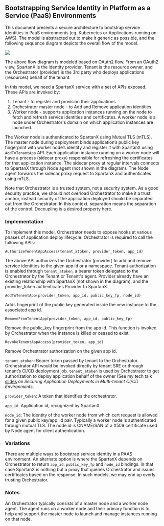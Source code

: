 ## Bootstrapping Service Identity in Platform as a Service (PaaS) Environments

This document presents a secure architecture to bootstrap service identities in PaaS environments 
(eg. Kubernetes or Applications running on AWS). The model is abstracted
out to make it generic as possible, and the following sequence diagram depicts the overall flow of the model. 

<img src="https://cdn.rawgit.com/yahoo/spartan/master/doc/identity-bootstrapping.svg">

The above flow diagram is modeled based on OAuth2 flow. From an OAuth2 view, SpartanX is the identity provider, 
Tenant is the resource owner, and the Orchestrator (provider) is the 3rd party who deploys applications (resources) 
behalf of the tenant. 

In this model, we need a SpartanX service with a set of APIs exposed. These APIs are invoked by:

1. Tenant - to register and provision their applications
2. Orchestrator master node - to Add and Remove application identities
3. Worker node - supports application instances running on the node to fetch and refresh service identities and certificates. 
A worker node is a node under Orchestrator's domain on which application instances are launched. 

The Worker node is authenticated to SpartanX using Mutual TLS (mTLS). The master node during deployment binds application’s 
public key fingerprint with worker node’s identity and register it with SpartanX using `AddToTenantApp` API. Each application 
instance running on a worker node will have a process (sidecar proxy) responsible for refreshing the certificates for that
application instance. The sidecar proxy at regular intervals connects to SpartanX through Node agent (not shown in the diagram). 
The Node agent forwards the sidecar proxy request to SpartanX and authenticates using mTLS.

Note that Orchestrator is a trusted system, not a security system. As a good security practice, we should not overload Orchestrator
to make it a trust anchor, instead security of the application deployed should be separated out from the Orchestrator. In this context,
separation means the separation of the control. Decoupling is a desired property here.

### Implementation
To implement this model, Orchestrator needs to expose hooks at various phases of application deploy lifecycle. Orchestrator is required 
to call the following APIs:

`AuthorizeTenentAppAccess(tenant_atoken, provider_token, app_id)`

The above API authorizes the Orchestrator (provider) to add and remove service identities to the given app id or a namespace. 
Tenant authorization is enabled through `tenant_atoken`, a bearer token delegated to the Orchestrator by the Tenant or Tenant's agent. 
Provider already have an existing relationship with SpartanX (not shown in the diagram), and the provider_token authenticates 
Provider to SpartanX. 

`AddToTenentApp(provider_token, app_id, public_key_fp, node_id)`

Adds fingerprint of the public key generated inside the new instance to the associated app id.

`RemoveFromTenentApp(provider_token, app_id, public_key_fp)`

Remove the public_key fingerprint from the app id. This function is invoked by Orchestrator when the instance is killed or ceased to exist.

`RevokeTenentAppAccess(provider_token, app_id)`

Remove Orchestrator authorization on the given app id.

`tenant_atoken`: Bearer token passed by tenant to the Orchestrator. Orchestrator API would be invoked directly by tenant SRE or
through tenant’s CI/CD deployment job. `tenant_atoken` is used by Orchestrator to get authorization to deploy application behalf
of the owner (See my tech talk [slides](https://www.slideshare.net/BinuRamakrishnan/securing-application-deployments-in-multitenant-cicd-environments)
on _Securing Application Deployments in Multi-tenant CI/CD Environments_.

`provider_token`:  A token that identifies the orchestrator.

`app_id`:  Application id, recognized by SpartanX

`node_id`:  The identity of the worker node from which cert request is allowed for a given public key/app_id pair. 
Typically a worker node is authenticated through mutual TLS. The node id is CNAME/SAN of a X509 certificate used by 
Node agent for client authentication.

### Variations
There are multiple ways to bootstrap service identity in a PAAS environment. An alternate option is where the SpartanX depends
on Orchestrator to return `app_id`, `public_key_fp` and `node_id` bindings. In that case SpartanX is nothing but a proxy that queries
Orchestrator and issues certificates based on the response. In such models, we may end up overly trusting Orchestrator.  

### Notes
An Orchestrator typically consists of a master node and a worker node agent. The agent runs on a worker node and their primary 
function is to help and support the master node to launch and manage instances running on that node.
